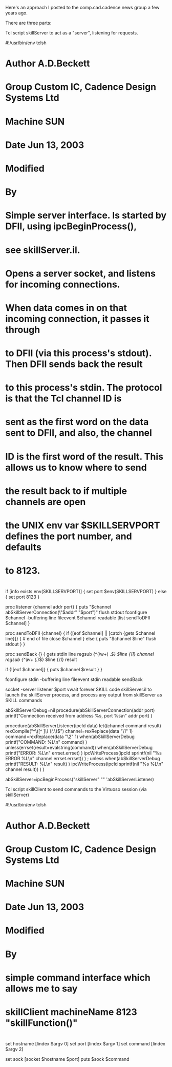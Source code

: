 Here's an approach I posted to the comp.cad.cadence news group a few years ago.

There are three parts:

Tcl script skillServer to act as a "server", listening for requests.  

#!/usr/bin/env tclsh
# 
# Author     A.D.Beckett
# Group      Custom IC, Cadence Design Systems Ltd
# Machine    SUN
# Date       Jun 13, 2003 
# Modified   
# By         
# 
# Simple server interface. Is started by DFII, using ipcBeginProcess(),
# see skillServer.il.
# 
# Opens a server socket, and listens for incoming connections.
# When data comes in on that incoming connection, it passes it through
# to DFII (via this process's stdout). Then DFII sends back the result
# to this process's stdin. The protocol is that the Tcl channel ID is
# sent as the first word on the data sent to DFII, and also, the channel
# ID is the first word of the result. This allows us to know where to send
# the result back to if multiple channels are open
#
# the UNIX env var $SKILLSERVPORT defines the port number, and defaults
# to 8123.
#

if [info exists env(SKILLSERVPORT)] {
  set port $env(SKILLSERVPORT)
  } else {
  set port 8123
  }

proc listener {channel addr port} {
  puts "$channel abSkillServerConnection(\"$addr\" \"$port\")"
  flush stdout
  fconfigure $channel -buffering line
  fileevent $channel readable [list sendToDFII $channel]
  }

proc sendToDFII {channel} {
  if {[eof $channel] || [catch {gets $channel line}]} {
    # end of file
    close $channel
    } else {
    puts "$channel $line"
    flush stdout
    }
  }
  
proc sendBack {} {
  gets stdin line
  regsub {^(\w+) .*$} $line {\1} channel
  regsub {^\w+ (.*)$} $line {\1} result

  if {![eof $channel]} {
    puts $channel $result
    }
  }

fconfigure stdin -buffering line
fileevent stdin readable sendBack

socket -server listener $port
vwait forever
SKILL code skillServer.il to launch the skillServer process, and process any output from skillServer as SKILL commands

abSkillServerDebug=nil
procedure(abSkillServerConnection(addr port)
    printf("Connection received from address %s, port %s\n" addr port)
    )

procedure(abSkillServerListener(ipcId data)
    let((channel command result)
	rexCompile("^\\([^ ]*\\) \\(.*\\)$")
	channel=rexReplace(data "\\1" 1)
	command=rexReplace(data "\\2" 1)
	when(abSkillServerDebug
	    printf("COMMAND: %L\n" command)
	)
	unless(errset(result=evalstring(command))
	    when(abSkillServerDebug
		printf("ERROR: %L\n" errset.errset)
	    )
	    ipcWriteProcess(ipcId sprintf(nil "%s ERROR %L\n" 
		channel errset.errset))
	) ; unless
	when(abSkillServerDebug
	    printf("RESULT: %L\n" result)
	)
	ipcWriteProcess(ipcId sprintf(nil "%s %L\n" channel result))
    )
)

abSkillServer=ipcBeginProcess("skillServer" "" 'abSkillServerListener)

Tcl script skillClient to send commands to the Virtuoso session (via skillServer)

#!/usr/bin/env tclsh
# 
# Author     A.D.Beckett
# Group      Custom IC, Cadence Design Systems Ltd
# Machine    SUN
# Date       Jun 13, 2003 
# Modified   
# By         
# 
# simple command interface which allows me to say
#
# skillClient machineName 8123 "skillFunction()"
#

set hostname [lindex $argv 0]
set port [lindex $argv 1]
set command [lindex $argv 2]

set sock [socket $hostname $port]
puts $sock $command
